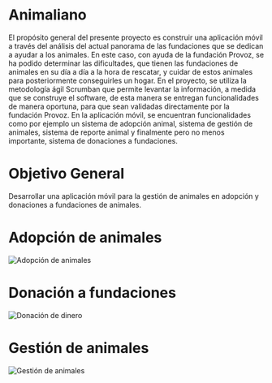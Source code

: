 # Animaliano
El propósito general del presente proyecto es construir una aplicación móvil a través del análisis del actual panorama de las fundaciones que se dedican a ayudar a los animales. En este caso, con ayuda de la fundación Provoz, se ha podido determinar las dificultades, que tienen las fundaciones de animales en su día a día a la hora de rescatar, y cuidar de estos animales para posteriormente conseguirles un hogar. En el proyecto, se utiliza la metodología ágil Scrumban que permite levantar la información, a medida que se construye el software, de esta manera se entregan funcionalidades de manera oportuna, para que sean validadas directamente por la fundación Provoz. En la aplicación móvil, se encuentran funcionalidades como por ejemplo un sistema de adopción animal, sistema de gestión de animales, sistema de reporte animal y finalmente pero no menos importante, sistema de donaciones a fundaciones.

# Objetivo General
Desarrollar una aplicación móvil para la gestión de animales en adopción y donaciones a fundaciones de animales.

# Adopción de animales
![Adopción de animales](https://github.com/Felosque/Animaliano/assets/26034790/68fcc52a-a570-41e6-b63b-dd28528a04b7)

# Donación a fundaciones
![Donación de dinero](https://github.com/Felosque/Animaliano/assets/26034790/b62e8dd6-9dca-4c74-ad76-5f5cdd5c9b7d)

# Gestión de animales
![Gestión de animales](https://github.com/Felosque/Animaliano/assets/26034790/27e247ac-d5fd-4e73-a3d7-05fcf5f5015b)

